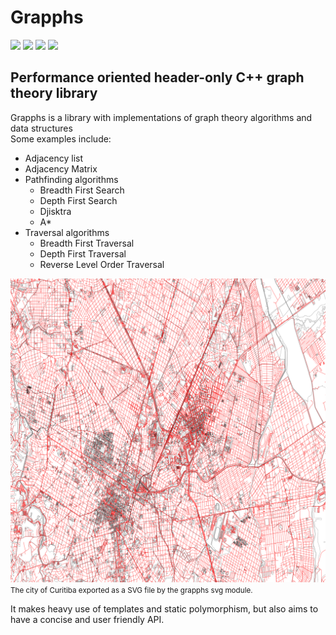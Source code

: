 # Grapphs

<img src="https://img.shields.io/github/license/BrunoSilvaFreire/grapphs.svg">
<img src="https://img.shields.io/github/last-commit/BrunoSilvaFreire/grapphs.svg">
<img src="https://img.shields.io/github/actions/workflow/status/BrunoSilvaFreire/grapphs/test.yml">  
<img src="https://img.shields.io/github/tag/BrunoSilvaFreire/grapphs">

## Performance oriented header-only C++ graph theory library
Grapphs is a library with implementations of graph theory algorithms and data structures  
Some examples include:
* Adjacency list
* Adjacency Matrix
* Pathfinding algorithms
  * Breadth First Search
  * Depth First Search
  * Djisktra
  * A*
* Traversal algorithms
  * Breadth First Traversal
  * Depth First Traversal
  * Reverse Level Order Traversal

![](docs/github/curitiba_render.png)
<small text-align="center">The city of Curitiba exported as a SVG file by the grapphs svg module.</small>

It makes heavy use of templates and static polymorphism, but also aims to have a concise and user
friendly API.